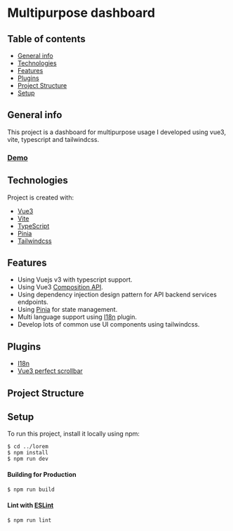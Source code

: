 # Multipurpose dashboard


## Table of contents
* [General info](#general-info)
* [Technologies](#technologies)
* [Features](#features)
* [Plugins](#plugins)
* [Project Structure](#project-structure)
* [Setup](#setup)

## General info
This project is a dashboard for multipurpose usage I developed using vue3, vite, typescript and tailwindcss.

### [Demo]()

## Technologies
Project is created with:
- [Vue3](https://vuejs.org/)
- [Vite](https://vitejs.dev/)
- [TypeScript](https://www.typescriptlang.org/)
- [Pinia](https://pinia.vuejs.org/)
- [Tailwindcss](https://tailwindcss.com/)

## Features
- Using Vuejs v3 with typescript support.
- Using Vue3 [Composition API](https://vuejs.org/guide/extras/composition-api-faq.html).
- Using dependency injection design pattern for API backend services endpoints.
- Using [Pinia](https://pinia.vuejs.org/) for state management.
- Multi language support using [I18n](https://vue-i18n.intlify.dev/) plugin.
- Develop lots of common use UI components using tailwindcss.

## Plugins
- [I18n](https://vue-i18n.intlify.dev/)
- [Vue3 perfect scrollbar](https://github.com/mercs600/vue3-perfect-scrollbar)

## Project Structure

## Setup
To run this project, install it locally using npm:

```
$ cd ../lorem
$ npm install
$ npm run dev
```

#### Building for Production

```sh
$ npm run build
```

#### Lint with [ESLint](https://eslint.org/)

```sh
$ npm run lint
```

